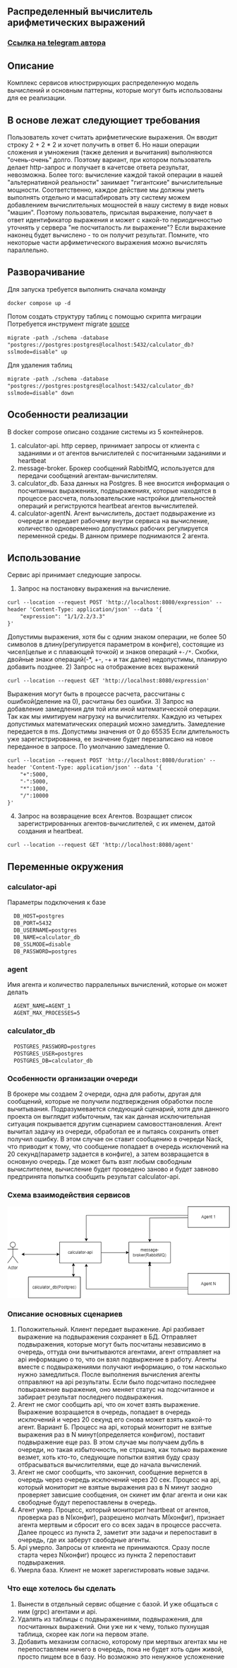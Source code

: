 ## Распределенный вычислитель арифметических выражений
### [Ссылка на telegram автора](https://t.me/iyozy)

## Описание
Комплекс сервисов илюстрирующих распределенную модель вычислений и основным паттерны, которые могут быть использованы
для ее реализации.

## В основе лежат следующиет требования
Пользователь хочет считать арифметические выражения.
Он вводит строку 2 + 2 * 2 и хочет получить в ответ 6. Но наши операции сложения и умножения (также деления и вычитания) выполняются "очень-очень" долго.
Поэтому вариант, при котором пользователь делает http-запрос и получает в качетсве ответа результат, невозможна.
Более того: вычисление каждой такой операции в нашей "альтернативной реальности" занимает "гигантские" вычислительные мощности.
Соответственно, каждое действие мы должны уметь выполнять отдельно и масштабировать эту систему можем добавлением вычислительных мощностей в нашу систему в виде новых "машин".
Поэтому пользователь, присылая выражение, получает в ответ идентификатор выражения и может с какой-то периодичностью уточнять у сервера "не посчиталость ли выражение"?
Если выражение наконец будет вычислено - то он получит результат. Помните, что некоторые части арфиметического выражения можно вычислять параллельно.

## Разворачивание
Для запуска требуется выполнить сначала команду
```
docker compose up -d
```
Потом создать структуру таблиц с помощью скрипта миграции
Потребуется инструмент migrate [source](https://github.com/golang-migrate/migrate)
```
migrate -path ./schema -database "postgres://postgres:postgres@localhost:5432/calculator_db?sslmode=disable" up
```
Для удаления таблиц
```
migrate -path ./schema -database "postgres://postgres:postgres@localhost:5432/calculator_db?sslmode=disable" down
```

## Особенности реализации
В docker compose описано создание системы из 5 контейнеров. 
1) calculator-api. http сервер, принимает запросы от клиента с заданиями и от агентов вычислителей с посчитанными заданиями и heartbeat
2) message-broker. Брокер сообщений RabbitMQ, используется для передачи сообщений агентам-вычислителям.
3) calculator_db. База данных на Postgres. В нее вносится информация о посчитанных выражениях, подвыражениях, которые находятся в процессе рассчета,
пользовательские настройки длительностей операций и региструются heartbeat агентов вычислителей.
4) calculator-agentN. Агент вычислитель, достает подвыражение из очереди и передает рабочему внутри сервиса на вычисление, количество одновременно допустимых
рабочих регулируется переменной среды. В данном примере поднимаются 2 агента.

## Использование
Сервис api принимает следующие запросы.
1) Запрос на постановку выражения на вычисление.
```
curl --location --request POST 'http://localhost:8080/expression' --header 'Content-Type: application/json' --data '{
    "expression": "1/1/2.2/3.3"
}'
```
Допустимы выражения, хотя бы с одним знаком операции, не более 50 символов в длину(регулируется параметром в конфиге), состоящие из
чисел(целые и с плавающей точкой) и знаков операций `+-/*`. Скобки, двойные знаки операций(-*, +-, -+ и так далее) недопустимы, планирую добавить позднее.
2) Запрос на отображение всех выражений
```
curl --location --request GET 'http://localhost:8080/expression'
```
Выражения могут быть в процессе расчета, рассчитаны с ошибкой(деление на 0), расчитаны без ошибки.
3) Запрос на добавление замедления для той или иной математической операции. Так как мы имитируем нагрузку на вычислителях. Каждую из четырех допустимых
математических операций можно замедлить. Замедление передается в ms. Допустимы значения от 0 до 65535
Если длительность уже зарегистрированна, ее значение будет перезаписано на новое переданное в запросе. По умолчанию замедление 0.
```
curl --location --request POST 'http://localhost:8080/duration' --header 'Content-Type: application/json' --data '{
    "+":5000,
    "-":5000,
    "*":1000,
    "/":10000
}'
```
4) Запрос на возвращение всех Агентов. Возращает список зарегистрированных агентов-вычислителей, с их именем, датой создания и heartbeat.
```
curl --location --request GET 'http://localhost:8080/agent'
```

## Переменные окружения
### calculator-api
Параметры подключения к базе
```
  DB_HOST=postgres
  DB_PORT=5432
  DB_USERNAME=postgres
  DB_NAME=calculator_db
  DB_SSLMODE=disable
  DB_PASSWORD=postgres
```
### agent
Имя агента и количество парралельных вычислений, которые он может делать
```
  AGENT_NAME=AGENT_1
  AGENT_MAX_PROCESSES=5
```
### calculator_db
```
  POSTGRES_PASSWORD=postgres
  POSTGRES_USER=postgres
  POSTGRES_DB=calculator_db
```

### Особенности организации очереди
В брокере мы создаем 2 очереди, одна для работы, другая для сообщений, которые не получили подтверждения обработки после вычитывания.
Подразумевается следующий сценарий, хотя для данного проекта он выглядит избыточным, так как данная исключительная ситуация покрывается другим сценарием
самовосттановления. Агент вычитал задачу из очереди, обработал ее и пытаясь сохранить ответ получил ошибку. В этом случае он ставит сообщению в очереди Nack,
что приводит к тому, что сообщение попадает в очередь исключений на 20 секунд(параметр задается в конфиге), а затем возвращается в основную очередь. Где может
быть взят любым свободным вычислителем, вычисление будет проведено заново и будет завново предпринята попытка сообщить результат calculator-api. 

### Схема взаимодействия сервисов
![Схема взаимодействия сервисов](schema.png "Схема взаимодействия сервисов")

### Описание основных сценариев
1) Положительный. Клиент передает выражение. Api разбивает выражение на подвыражения сохраняет в БД. Отправляет подвыражения, которые могут быть посчитаны
независимо в очередь, оттуда они вычитываются агентами, агент отправляет на api информацию о то, что он взял подвыржение в работу. Агенты 
вместе с подвыражениями получают информацию, о том насколько нужно замедлиться. После выполнения вычисления агенты отправляют на api результаты. Если было
подсчитано последнее повыражение выражения, оно меняет статус на подсчитанное и забирает результат последнего подвыражения.
2) Агент не смог сообщить api, что он хочет взять выражение. Выражение возращается в очередь, попадает в очередь исключений и через 20 секунд его снова может
взять какой-то агент. Вариант Б. Процесс на api, который мониторит не взятые выражения раз в N минут(определяется конфигом), поставит подвыражение еще раз.
В этом случае мы получаем дубль в очереди, но такая избыточность, не страшна, как только выражение везмет, хоть кто-то, следующие попытки взятия буду сразу
отбрасываться вычислителями, еще до начала вычислений.
3) Агент не смог сообщить, что закончил, сообщение вернется в очередь через очередь исключений через 20 сек. Процесс на api, который мониторит не взятые выражения раз в N минут
заодно проверяет зависшие сообщения, он скинет им флаг агента и они как свободные будут перепоставлены в очередь.
4) Агент умер. Процесс, который мониторит heartbeat от агентов, проверка раз в N(конфиг), разрешено молчать M(конфиг), признает агента мертвым и сбросит его
со всех задач в процессе рассчета. Далее процесс из пункта 2, заметит эти задачи и перепоставит в очередь, где их заберут свободные агенты.
5) Api умерло. Запросы от клиента не принимаются. Сразу после старта через N(конфиг) процесс из пункта 2 перепоставит подвыражения.
6) Умерла база. Клиент не может зарегистировать новые задачи.

### Что еще хотелось бы сделать
1. Вынести в отдельный сервис общение с базой. И уже общаться с ним (grpc) агентами и api.
2. Удалять из таблицы с подвыражениями, подвыражения, для посчитанных выражений. Они уже ни к чему, только пухнущая таблица, скорее как логи на первом этапе.
3. Добавить механизм согласно, которому при мертвых агентах мы не перепоставляем ничего в очередь, пока не будет хоть один живой, просто пищем все в базу. 
Но возможно это ненужное усложенение

